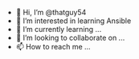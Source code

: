 - 👋 Hi, I’m @thatguy54
- 👀 I’m interested in learning Ansible
- 🌱 I’m currently learning ...
- 💞️ I’m looking to collaborate on ...
- 📫 How to reach me ...

<!---
thatguy54/thatguy54 is a ✨ special ✨ repository because its `README.md` (this file) appears on your GitHub profile.
You can click the Preview link to take a look at your changes.
--->
